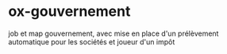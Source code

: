 # ox-gouvernement
job et map gouvernement, avec mise en place d'un prélèvement automatique pour les sociétés et joueur d'un impôt

